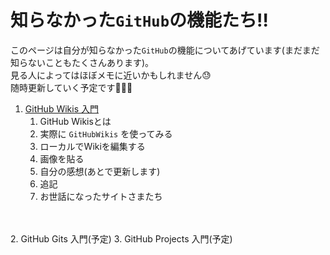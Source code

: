 # 知らなかった`GitHub`の機能たち:bangbang:
このページは自分が知らなかった`GitHub`の機能についてあげています(まだまだ知らないこともたくさんあります)。  
見る人によってはほぼメモに近いかもしれません:sweat:  
随時更新していく予定です:dash::dash::dash:

1. [GitHub Wikis 入門](https://github.com/mtsh0/GitHub-functions-i-didint-know/wiki/GitHub-Wikis-%E5%85%A5%E9%96%80)
    1. GitHub Wikisとは
    2. 実際に `GitHubWikis` を使ってみる
    3. ローカルでWikiを編集する
    4. 画像を貼る
    5. 自分の感想(あとで更新します)
    6. 追記
    7. お世話になったサイトさまたち
<br>
<br>
2. GitHub Gits 入門(予定)
3. GitHub Projects 入門(予定)

